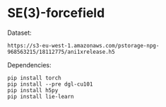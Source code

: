 # SE(3)-forcefield

Dataset:

    https://s3-eu-west-1.amazonaws.com/pstorage-npg-968563215/18112775/ani1xrelease.h5

Dependencies:

    pip install torch
    pip install --pre dgl-cu101
    pip install h5py
    pip install lie-learn
